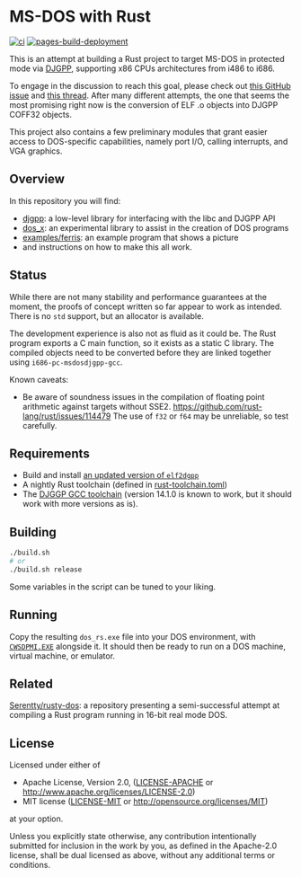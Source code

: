 
# MS-DOS with Rust

[![ci](https://github.com/Enet4/dos-rs/actions/workflows/ci.yml/badge.svg)](https://github.com/Enet4/dos-rs/actions/workflows/ci.yml)
[![pages-build-deployment](https://github.com/Enet4/dos-rs/actions/workflows/pages/pages-build-deployment/badge.svg)](https://github.com/Enet4/dos-rs/actions/workflows/pages/pages-build-deployment)

This is an attempt at building a Rust project to target
MS-DOS in protected mode via [DJGPP](http://www.delorie.com/djgpp/),
supporting x86 CPUs architectures from i486 to i686.

To engage in the discussion to reach this goal, please check out [this GitHub issue](https://github.com/Serentty/rusty-dos/issues/3) and [this thread](https://groups.google.com/forum/#!msg/comp.os.msdos.djgpp/0l6wjO-oSM0/wucHtHpCAgAJ).
After many different attempts,
the one that seems the most promising right now is
the conversion of ELF .o objects into DJGPP COFF32 objects.

This project also contains a few preliminary modules that grant easier
access to DOS-specific capabilities, namely port I/O, calling interrupts,
and VGA graphics.

## Overview

In this repository you will find:

- [djgpp](djgpp): a low-level library for interfacing with the libc and DJGPP API
- [dos_x](dos_x): an experimental library to assist in the creation of DOS programs
- [examples/ferris](examples/ferris): an example program that shows a picture
- and instructions on how to make this all work.

## Status

While there are not many stability and performance guarantees at the moment,
the proofs of concept written so far appear to work as intended.
There is no `std` support,
but an allocator is available.

The development experience is also not as fluid as it could be.
The Rust program exports a C main function,
so it exists as a static C library.
The compiled objects need to be converted
before they are linked together using `i686-pc-msdosdjgpp-gcc`.

Known caveats:

- Be aware of soundness issues in the compilation of floating point arithmetic
  against targets without SSE2.
  <https://github.com/rust-lang/rust/issues/114479>
  The use of `f32` or `f64` may be unreliable,
  so test carefully.

## Requirements

- Build and install [an updated version of `elf2dgpp`](https://github.com/Enet4/elf2djgpp)
- A nightly Rust toolchain (defined in [rust-toolchain.toml](rust-toolchain.toml))
- The [DJGGP GCC toolchain](https://www.delorie.com/djgpp)
  (version 14.1.0 is known to work, but it should work with more versions as is).

## Building

```sh
./build.sh
# or
./build.sh release
```

Some variables in the script can be tuned to your liking.

## Running

Copy the resulting `dos_rs.exe` file into your DOS environment,
with [`CWSDPMI.EXE`](http://sandmann.dotster.com/cwsdpmi/) alongside it.
It should then be ready to run on a DOS machine, virtual machine, or emulator.

## Related

[Serentty/rusty-dos](https://github.com/Serentty/rusty-dos): a repository presenting a semi-successful attempt at compiling a Rust program running in 16-bit real mode DOS.

## License

Licensed under either of

- Apache License, Version 2.0, ([LICENSE-APACHE](LICENSE-APACHE) or <http://www.apache.org/licenses/LICENSE-2.0>)
- MIT license ([LICENSE-MIT](LICENSE-MIT) or <http://opensource.org/licenses/MIT>)

at your option.

Unless you explicitly state otherwise, any contribution intentionally submitted
for inclusion in the work by you, as defined in the Apache-2.0 license, shall be dual licensed as above, without any
additional terms or conditions.
